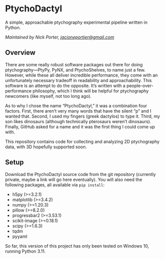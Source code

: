 # PtychoDactyl
A simple, approachable ptychography experimental pipeline written in Python.

*Maintained by Nick Porter, jacioneportier@gmail.com*

## Overview
There are some really robust software packages out there for doing ptychography—PtyPy, PyNX, and PtychoShelves, to name just a few. However, while these all deliver incredible performance, they come with an unfortunately necessary tradeoff in readability and approachability. This software is an attempt to do the opposite. It’s written with a people-over-performance philosophy, which I think will be helpful for ptychography newcomers (like myself, not too long ago).

As to why I chose the name “PtychoDactyl,” it was a combination four factors. First, there aren’t very many words that have the silent “p” and I wanted that. Second, I used my fingers (greek dactylos) to type it. Third, my son likes dinosaurs (although technically pterosaurs weren’t dinosaurs). Finally, GitHub asked for a name and it was the first thing I could come up with.

This repository contains code for collecting and analyzing 2D ptychography data, with 3D hopefully supported soon. 

## Setup
Download the PtychoDactyl source code from the git repository (currently private, maybe a link will go here eventually). You will also need the following packages, all available via `pip install`:
*  h5py (>=3.2.1)
*  matplotlib (>=3.4.2)
*  numpy (>=1.20.3)
*  pillow (>=8.2.0)
*  progressbar2 (>=3.53.1)
*  scikit-image (>=0.18.1)
*  scipy (>=1.6.3)
*  tqdm
*  pyyaml

So far, this version of this project has only been tested on Windows 10, running Python 3.11.
